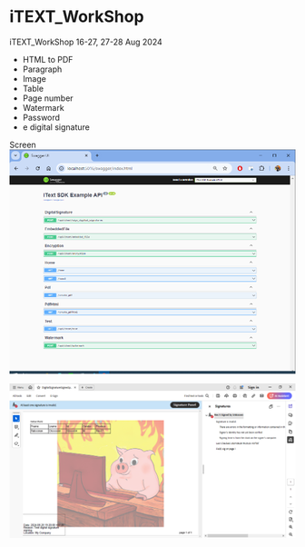 # iTEXT_WorkShop
iTEXT_WorkShop 16-27, 27-28 Aug 2024

- HTML to PDF
- Paragraph
- Image
- Table
- Page number
- Watermark
- Password
- e digital signature

 

Screen
![alt text](https://raw.githubusercontent.com/ITCSsDeveloper/iTEXT_WorkShop/main/ScreenShot/Swgger.png)

![alt text](https://raw.githubusercontent.com/ITCSsDeveloper/iTEXT_WorkShop/main/ScreenShot/CompleteTest.png)

